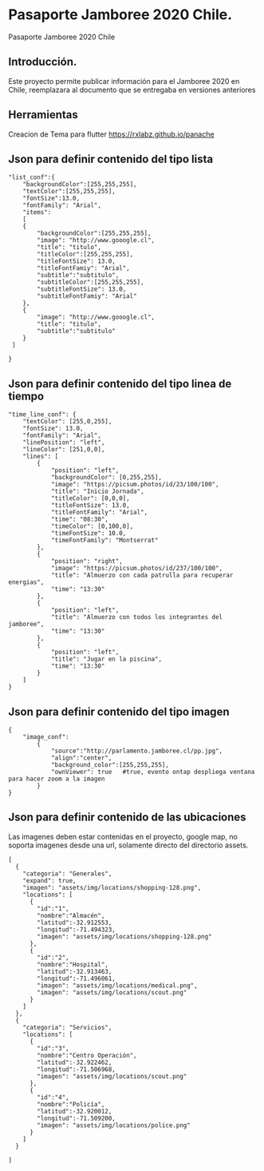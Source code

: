 # Pasaporte Jamboree 2020 Chile.

Pasaporte Jamboree 2020 Chile

## Introducción.

Este proyecto permite publicar información para el Jamboree 2020 en Chile, reemplazara al documento que se entregaba en versiones anteriores


## Herramientas
Creacion de Tema para flutter
https://rxlabz.github.io/panache  


## Json para definir contenido del tipo lista
```
"list_conf":{
    "backgroundColor":[255,255,255],
    "textColor":[255,255,255],
    "fontSize":13.0,  
    "fontFamily": "Arial",
    "items":
    [
    {
        "backgroundColor":[255,255,255],
        "image": "http://www.gooogle.cl",
        "title": "titulo",
        "titleColor":[255,255,255],
        "titleFontSize": 13.0,
        "titleFontFamiy": "Arial",
        "subtitle":"subtitulo",
        "subtitleColor":[255,255,255],
        "subtitleFontSize": 13.0,
        "subtitleFontFamiy": "Arial"
    },
    {
        "image": "http://www.gooogle.cl",
        "title": "titulo",
        "subtitle":"subtitulo"
    }    
 ]
    
}
```

## Json para definir contenido del tipo linea de tiempo
```
"time_line_conf": {
    "textColor": [255,0,255],
    "fontSize": 13.0,
    "fontFamily": "Arial",
    "linePosition": "left",
    "lineColor": [251,0,0],
    "lines": [
        {
            "position": "left",
            "backgroundColor": [0,255,255],
            "image": "https://picsum.photos/id/23/100/100",
            "title": "Inicio Jornada",
            "titleColor": [0,0,0],
            "titleFontSize": 13.0,
            "titleFontFamily": "Arial",
            "time": "08:30",
            "timeColor": [0,100,0],
            "timeFontSize": 10.0,
            "timeFontFamily": "Montserrat"
        },
        {
            "position": "right",
            "image": "https://picsum.photos/id/237/100/100",
            "title": "Almuerzo con cada patrulla para recuperar energias",
            "time": "13:30"
        },
        {
            "position": "left",
            "title": "Almuerzo con todos los integrantes del jamboree",
            "time": "13:30"
        },
        {
            "position": "left",
            "title": "Jugar en la piscina",
            "time": "13:30"
        }
    ]
}
```
## Json para definir contenido del tipo imagen
```
{
    "image_conf":
        {
            "source":"http://parlamento.jamboree.cl/pp.jpg",
            "align":"center",
            "background_color":[255,255,255],
            "ownViewer": true   #true, evento ontap despliega ventana para hacer zoom a la imagen
        } 
}

```
## Json para definir contenido de las ubicaciones


Las imagenes deben estar contenidas en el proyecto, google map, no soporta imagenes desde una url, solamente directo del directorio assets.

```
[
  {
    "categoria": "Generales",
    "expand": true,
    "imagen": "assets/img/locations/shopping-128.png",
    "locations": [
      {
        "id":"1",
        "nombre":"Almacén",
        "latitud":-32.912553,
        "longitud":-71.494323,
        "imagen": "assets/img/locations/shopping-128.png"
      },
      {
        "id":"2",
        "nombre":"Hospital",
        "latitud":-32.913463,
        "longitud":-71.496061,
        "imagen": "assets/img/locations/medical.png",
        "imagen": "assets/img/locations/scout.png"
      }
    ]
  },
  {
    "categoria": "Servicios",
    "locations": [
      {
        "id":"3",
        "nombre":"Centro Operación",
        "latitud":-32.922462,
        "longitud":-71.506968,
        "imagen": "assets/img/locations/scout.png"
      },
      {
        "id":"4",
        "nombre":"Policía",
        "latitud":-32.920012,
        "longitud":-71.509200,
        "imagen": "assets/img/locations/police.png"
      }
    ]
  }

]
```